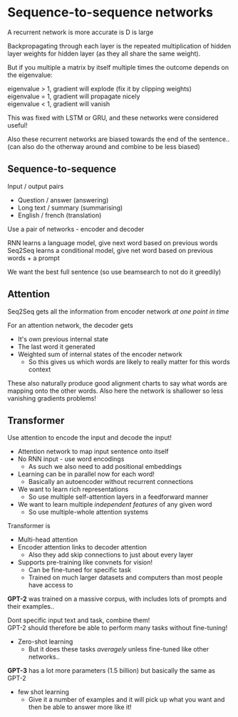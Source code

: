 # Sequence-to-sequence networks

A recurrent network is more accurate is D is large

Backpropagating through each layer is the repeated multiplication of hidden layer weights for hidden layer \(as they all share the same weight\). 

But if you multiple a matrix by itself multiple times the outcome depends on the eigenvalue:

eigenvalue &gt; 1, gradient will explode \(fix it by clipping weights\)  
eigenvalue = 1, gradient will propagate nicely  
eigenvalue &lt; 1, gradient will vanish

This was fixed with LSTM or GRU, and these networks were considered useful!

Also these recurrent networks are biased towards the end of the sentence.. \(can also do the otherway around and combine to be less biased\)

## Sequence-to-sequence

Input / output pairs

* Question / answer \(answering\)
* Long text / summary \(summarising\)
* English / french \(translation\)

Use a pair of networks - encoder and decoder

RNN learns a language model, give next word based on previous words  
Seq2Seq learns a conditional model, give net word based on previous words + a prompt

We want the best full sentence \(so use beamsearch to not do it greedily\)

## Attention

Seq2Seq gets all the information from encoder network _at one point in time_  


For an attention network, the decoder gets

* It's own previous internal state
* The last word it generated
* Weighted sum of internal states of the encoder network
  * So this gives us which words are likely to really matter for this words context

These also naturally produce good alignment charts to say what words are mapping onto the other words. Also here the network is shallower so less vanishing gradients problems!

## Transformer

Use attention to encode the input and decode the input!

* Attention network to map input sentence onto itself
* No RNN input - use word encodings
  * As such we also need to add positional embeddings
* Learning can be in parallel now for each word!
  * Basically an autoencoder without recurrent connections
* We want to learn rich representations
  * So use multiple self-attention layers in a feedforward manner
* We want to learn multiple _independent features_ of any given word
  * So use multiple-whole attention systems

Transformer is

* Multi-head attention
* Encoder attention links to decoder attention
  * Also they add skip connections to just about every layer
* Supports pre-training like convnets for vision!
  * Can be fine-tuned for specific task
  * Trained on much larger datasets and computers than most people have access to

**GPT-2** was trained on a massive corpus, with includes lots of prompts and their examples..

Dont specific input text and task, combine them!  
GPT-2 should therefore be able to perform many tasks without fine-tuning!

* Zero-shot learning
  * But it does these tasks _averagely_ unless fine-tuned like other networks..

**GPT-3** has a lot more parameters \(1.5 billion\) but basically the same as GPT-2

* few shot learning
  * Give it a number of examples and it will pick up what you want and then be able to answer more like it!











